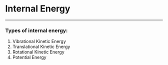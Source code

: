 # Internal Energy
---
### Types of internal energy: 
1. Vibrational Kinetic Energy
2. Translational Kinetic Energy
3. Rotational Kinetic Energy
4. Potential Energy